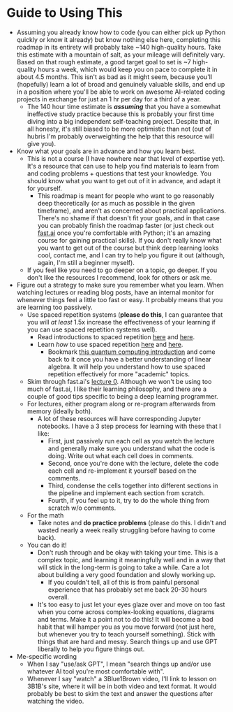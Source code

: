# Guide to Using This

* Assuming you already know how to code (you can either pick up Python quickly or know it already) but know nothing else here, completing this roadmap in its entirety will probably take \~140 high-quality hours. Take this estimate with a mountain of salt, as your mileage will definitely vary. Based on that rough estimate, a good target goal to set is \~7 high-quality hours a week, which would keep you on pace to complete it in about 4.5 months. This isn't as bad as it might seem, because you'll (hopefully) learn a lot of broad and genuinely valuable skills, and end up in a position where you'll be able to work on awesome AI-related coding projects in exchange for just an 1 hr per day for a third of a year.   &#x20;
  * The 140 hour time estimate is _**assuming**_ that you have a somewhat ineffective study practice because this is probably your first time diving into a big independent self-teaching project. Despite that, in all honesty, it's still biased to be more optimistic than not (out of hubris I'm probably overweighting the help that this resource will give you).
* Know what your goals are in advance and how you learn best.&#x20;
  * This is not a course (I have nowhere near that level of expertise yet). It's a resource that can use to help you find materials to learn from and coding problems + questions that test your knowledge. You should know what you want to get out of it in advance, and adapt it for yourself.&#x20;
    * This roadmap is meant for people who want to go reasonably deep theoretically (or as much as possible in the given timeframe), and aren't as concerned about practical applications. There's no shame if that doesn't fit your goals, and in that case you can probably finish the roadmap faster (or just check out [fast.ai](https://course.fast.ai/) once you're comfortable with Python; it's an amazing course for gaining practical skills). If you don't really know what you want to get out of the course but think deep learning looks cool, contact me, and I can try to help you figure it out (although, again, I'm still a beginner myself).&#x20;
  * If you feel like you need to go deeper on a topic, go deeper. If you don't like the resources I recommend, look for others or ask me.&#x20;
* Figure out a strategy to make sure you remember what you learn. When watching lectures or reading blog posts, have an internal monitor for whenever things feel a little too fast or easy. It probably means that you are learning too passively.&#x20;
  * Use spaced repetition systems (**please do this**, I can guarantee that you will _at least_ 1.5x increase the effectiveness of your learning if you can use spaced repetition systems well).
    * Read introductions to spaced repetition [here](https://ncase.me/remember/) and [here](https://augmentingcognition.com/ltm.html).&#x20;
    * Learn _how_ to use spaced repetition [here](https://andymatuschak.org/prompts/) and [here](https://www.perfectlynormal.co.uk/blog-how-i-use-anki).[      ](https://ncase.me/remember/https://andymatuschak.org/prompts/https://quantum.country/)[      ](https://ncase.me/remember/https://andymatuschak.org/prompts/https://quantum.country/)
      * Bookmark [this quantum computing introduction](https://quantum.country/) and come back to it once you have a better understanding of linear algebra. It will help you understand how to use spaced repetition effectively for more "academic" topics. [\
        ](https://ncase.me/remember/https://andymatuschak.org/prompts/https://quantum.country/)
  * Skim through fast.ai's [lecture 0](https://youtu.be/gGxe2mN3kAg). Although we won't be using too much of fast.ai, I like their learning philosophy, and there are a couple of good tips specific to being a deep learning programmer. &#x20;
  * For lectures, either program along or re-program afterwards from memory (ideally both).&#x20;
    * A lot of these resources will have corresponding Jupyter notebooks. I have a 3 step process for learning with these that I like:
      * First, just passively run each cell as you watch the lecture and generally make sure you understand what the code is doing. Write out what each cell does in comments.&#x20;
      * Second, once you're done with the lecture, delete the code each cell and re-implement it yourself based on the comments.&#x20;
      * Third, condense the cells together into different sections in the pipeline and implement each section from scratch.&#x20;
      * Fourth, if you feel up to it, try to do the whole thing from scratch w/o comments.&#x20;
  * For the math&#x20;
    * Take notes and **do practice problems** (please do this. I didn't and wasted nearly a week really struggling before having to come back).
  * You can do it!&#x20;
    * Don't rush through and be okay with taking your time. This is a complex topic, and learning it meaningfully well and in a way that will stick in the long-term is going to take a while. Care a lot about building a very good foundation and slowly working up.&#x20;
      * If you couldn't tell, all of this is from painful personal experience that has probably set me back 20-30 hours overall.
    * It's too easy to just let your eyes glaze over and move on too fast when you come across complex-looking equations, diagrams and terms. Make it a point not to do this! It will become a bad habit that will hamper you as you move forward (not just here, but whenever you try to teach yourself something). Stick with things that are hard and messy. Search things up and use GPT liberally to help you figure things out.&#x20;
* Me-specific wording
  * When I say "use/ask GPT", I mean "search things up and/or use whatever AI tool you're most comfortable with".
  * Whenever I say "watch" a 3Blue1Brown video, I'll link to lesson on 3B1B's site, where it will be in both video and text format. It would probably be best to skim the text and answer the questions after watching the video.  &#x20;
